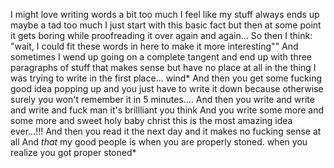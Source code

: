 I might love writing words a bit too much 
I feel like my stuff always ends up maybe a tad too much 
I just start with this basic fact but then at some point it gets boring while proofreading it over again and again... 
So then I think: "wait, I could fit these words in here to make it more interesting"" 
And sometimes I wend up going on a complete tangent and end up with three paragraphs of stuff that makes sense but have no place at all in the thing I was trying to write in the first place... 
wind* 
And then you get some fucking good idea popping up and you just have to write it down because otherwise surely you won't remember it in 5 minutes.... 
And then you write and write and write and fuck man it's brillliant you think 
And you write some more and some more and sweet holy baby christ this is the most amazing idea ever...!!! 
And then you read it the next day and it makes no fucking sense at all 
And *that* my good people is when you are properly stoned. 
when you realize you got proper stoned* 